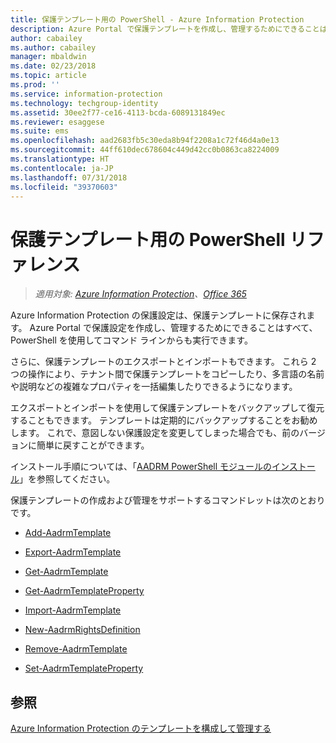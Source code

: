 ```yaml
---
title: 保護テンプレート用の PowerShell - Azure Information Protection
description: Azure Portal で保護テンプレートを作成し、管理するためにできることはすべて、PowerShell を使用してコマンド ラインからも実行できます。 また、テンプレートをエクスポートおよびインポートして、テナント間でテンプレートをコピーしたり、テンプレート内の複雑なプロパティ (多言語の名前や説明など) を一括編集したりできます。
author: cabailey
ms.author: cabailey
manager: mbaldwin
ms.date: 02/23/2018
ms.topic: article
ms.prod: ''
ms.service: information-protection
ms.technology: techgroup-identity
ms.assetid: 30ee2f77-ce16-4113-bcda-6089131849ec
ms.reviewer: esaggese
ms.suite: ems
ms.openlocfilehash: aad2683fb5c30eda8b94f2208a1c72f46d4a0e13
ms.sourcegitcommit: 44ff610dec678604c449d42cc0b0863ca8224009
ms.translationtype: HT
ms.contentlocale: ja-JP
ms.lasthandoff: 07/31/2018
ms.locfileid: "39370603"
---
```

# <a name="powershell-reference-for-protection-templates"></a>保護テンプレート用の PowerShell リファレンス

>*適用対象: [Azure Information Protection](https://azure.microsoft.com/pricing/details/information-protection)、[Office 365](http://download.microsoft.com/download/E/C/F/ECF42E71-4EC0-48FF-AA00-577AC14D5B5C/Azure_Information_Protection_licensing_datasheet_EN-US.pdf)*

Azure Information Protection の保護設定は、保護テンプレートに保存されます。 Azure Portal で保護設定を作成し、管理するためにできることはすべて、PowerShell を使用してコマンド ラインからも実行できます。 

さらに、保護テンプレートのエクスポートとインポートもできます。 これら 2 つの操作により、テナント間で保護テンプレートをコピーしたり、多言語の名前や説明などの複雑なプロパティを一括編集したりできるようになります。

エクスポートとインポートを使用して保護テンプレートをバックアップして復元することもできます。 テンプレートは定期的にバックアップすることをお勧めします。 これで、意図しない保護設定を変更してしまった場合でも、前のバージョンに簡単に戻すことができます。

インストール手順については、「[AADRM PowerShell モジュールのインストール](install-powershell.md)」を参照してください。

保護テンプレートの作成および管理をサポートするコマンドレットは次のとおりです。

- [Add-AadrmTemplate](/powershell/module/aadrm/add-aadrmtemplate)

- [Export-AadrmTemplate](/powershell/module/aadrm/export-aadrmtemplate)

- [Get-AadrmTemplate](/powershell/module/aadrm/get-aadrmtemplate)

- [Get-AadrmTemplateProperty](/powershell/module/aadrm/get-aadrmtemplateproperty)

- [Import-AadrmTemplate](/powershell/module/aadrm/import-aadrmtemplate)

- [New-AadrmRightsDefinition](/powershell/module/aadrm/new-aadrmrightsdefinition)

- [Remove-AadrmTemplate](/powershell/module/aadrm/remove-aadrmtemplate)

- [Set-AadrmTemplateProperty](/powershell/module/aadrm/set-aadrmtemplateproperty)



## <a name="see-also"></a>参照
[Azure Information Protection のテンプレートを構成して管理する](configure-policy-templates.md)

